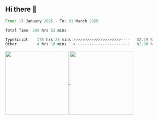 ## Hi there 👋
<!--START_SECTION:waka-->

```rust
From: 17 January 2025 - To: 01 March 2025

Total Time: 208 hrs 53 mins

TypeScript    176 hrs 28 mins >>>>>>>>>>>>>>>>>>>>>----   82.79 %
Other         4 hrs 16 mins   >------------------------   02.00 %
```

<!--END_SECTION:waka-->

<a href="https://github.com/anuraghazra/github-readme-stats">
  <img height=200 align="center" src="https://github-readme-stats.vercel.app/api/top-langs/?username=paulgeorge35&layout=donut&langs_count=5&theme=transparent" />
</a>
<a href="https://github.com/anuraghazra/convoychat">
  <img height=200 align="center" src="https://github-readme-stats.vercel.app/api?username=paulgeorge35&show_icons=true&show=prs_merged&theme=transparent&rank_icon=github" />
</a>
